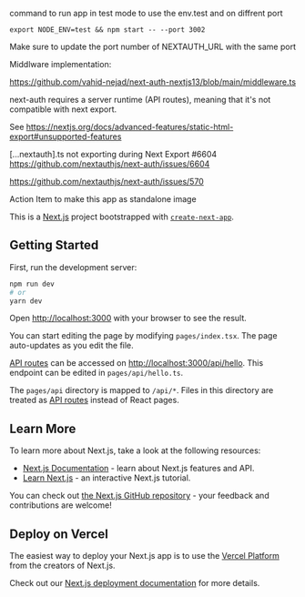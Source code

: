 command to run app in test mode to use the env.test and on diffrent port
```
export NODE_ENV=test && npm start -- --port 3002  

```

Make sure to update the port number of NEXTAUTH_URL with the same port



Middlware implementation:

https://github.com/vahid-nejad/next-auth-nextjs13/blob/main/middleware.ts

next-auth requires a server runtime (API routes), meaning that it's not compatible with next export. 

See https://nextjs.org/docs/advanced-features/static-html-export#unsupported-features

[...nextauth].ts not exporting during Next Export #6604
https://github.com/nextauthjs/next-auth/issues/6604

https://github.com/nextauthjs/next-auth/issues/570

Action Item to make this app as standalone image

This is a [Next.js](https://nextjs.org/) project bootstrapped with [`create-next-app`](https://github.com/vercel/next.js/tree/canary/packages/create-next-app).

## Getting Started

First, run the development server:

```bash
npm run dev
# or
yarn dev
```

Open [http://localhost:3000](http://localhost:3000) with your browser to see the result.

You can start editing the page by modifying `pages/index.tsx`. The page auto-updates as you edit the file.

[API routes](https://nextjs.org/docs/api-routes/introduction) can be accessed on [http://localhost:3000/api/hello](http://localhost:3000/api/hello). This endpoint can be edited in `pages/api/hello.ts`.

The `pages/api` directory is mapped to `/api/*`. Files in this directory are treated as [API routes](https://nextjs.org/docs/api-routes/introduction) instead of React pages.

## Learn More

To learn more about Next.js, take a look at the following resources:

- [Next.js Documentation](https://nextjs.org/docs) - learn about Next.js features and API.
- [Learn Next.js](https://nextjs.org/learn) - an interactive Next.js tutorial.

You can check out [the Next.js GitHub repository](https://github.com/vercel/next.js/) - your feedback and contributions are welcome!

## Deploy on Vercel

The easiest way to deploy your Next.js app is to use the [Vercel Platform](https://vercel.com/new?utm_medium=default-template&filter=next.js&utm_source=create-next-app&utm_campaign=create-next-app-readme) from the creators of Next.js.

Check out our [Next.js deployment documentation](https://nextjs.org/docs/deployment) for more details.
